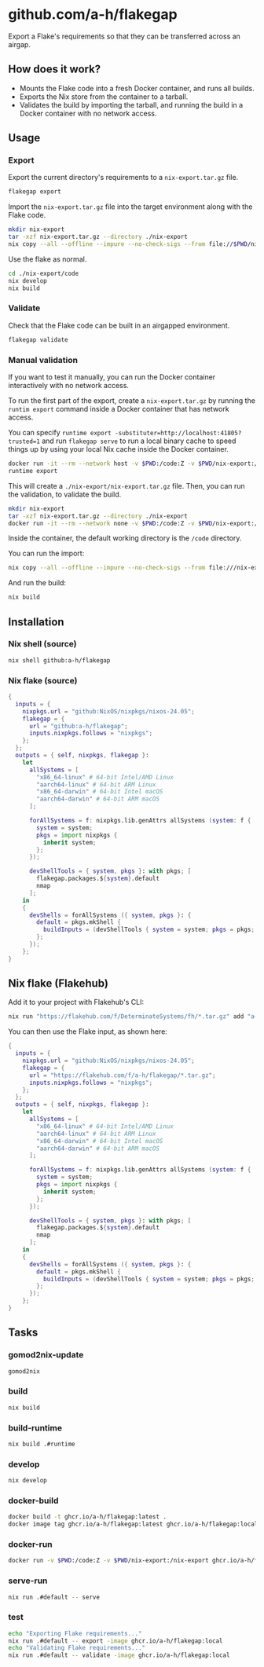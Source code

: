 # github.com/a-h/flakegap

Export a Flake's requirements so that they can be transferred across an airgap.

## How does it work?

- Mounts the Flake code into a fresh Docker container, and runs all builds.
- Exports the Nix store from the container to a tarball.
- Validates the build by importing the tarball, and running the build in a Docker container with no network access.

## Usage

### Export

Export the current directory's requirements to a `nix-export.tar.gz` file.

```bash
flakegap export
```

Import the `nix-export.tar.gz` file into the target environment along with the Flake code.

```bash
mkdir nix-export
tar -xzf nix-export.tar.gz --directory ./nix-export
nix copy --all --offline --impure --no-check-sigs --from file://$PWD/nix-export/nix-store
```

Use the flake as normal.

```bash
cd ./nix-export/code
nix develop
nix build
```

### Validate

Check that the Flake code can be built in an airgapped environment.

```bash
flakegap validate
```

### Manual validation

If you want to test it manually, you can run the Docker container interactively with no network access.

To run the first part of the export, create a `nix-export.tar.gz` by running the `runtim export` command inside a Docker container that has network access.

You can specify `runtime export -substituter=http://localhost:41805?trusted=1` and run `flakegap serve` to run a local binary cache to speed things up by using your local Nix cache inside the Docker container.

```bash
docker run -it --rm --network host -v $PWD:/code:Z -v $PWD/nix-export:/nix-export --entrypoint=/bin/bash ghcr.io/a-h/flakegap:latest
runtime export
```

This will create a `./nix-export/nix-export.tar.gz` file. Then, you can run the validation, to validate the build.

```bash
mkdir nix-export
tar -xzf nix-export.tar.gz --directory ./nix-export
docker run -it --rm --network none -v $PWD:/code:Z -v $PWD/nix-export:/nix-export --entrypoint=/bin/bash ghcr.io/a-h/flakegap:latest
```

Inside the container, the default working directory is the `/code` directory.

You can run the import:

```bash
nix copy --all --offline --impure --no-check-sigs --from file:///nix-export/
```

And run the build:

```bash
nix build
```

## Installation

### Nix shell (source)

```bash
nix shell github:a-h/flakegap
```

### Nix flake (source)

```nix
{
  inputs = {
    nixpkgs.url = "github:NixOS/nixpkgs/nixos-24.05";
    flakegap = {
      url = "github:a-h/flakegap";
      inputs.nixpkgs.follows = "nixpkgs";
    };
  };
  outputs = { self, nixpkgs, flakegap }:
    let
      allSystems = [
        "x86_64-linux" # 64-bit Intel/AMD Linux
        "aarch64-linux" # 64-bit ARM Linux
        "x86_64-darwin" # 64-bit Intel macOS
        "aarch64-darwin" # 64-bit ARM macOS
      ];

      forAllSystems = f: nixpkgs.lib.genAttrs allSystems (system: f {
        system = system;
        pkgs = import nixpkgs {
          inherit system;
        };
      });

      devShellTools = { system, pkgs }: with pkgs; [
        flakegap.packages.${system}.default
        nmap
      ];
    in
    {
      devShells = forAllSystems ({ system, pkgs }: {
        default = pkgs.mkShell {
          buildInputs = (devShellTools { system = system; pkgs = pkgs; });
        };
      });
    };
}
```

## Nix flake (Flakehub)

Add it to your project with Flakehub's CLI:

```bash
nix run "https://flakehub.com/f/DeterminateSystems/fh/*.tar.gz" add "a-h/flakegap"
```

You can then use the Flake input, as shown here:

```nix
{
  inputs = {
    nixpkgs.url = "github:NixOS/nixpkgs/nixos-24.05";
    flakegap = {
      url = "https://flakehub.com/f/a-h/flakegap/*.tar.gz";
      inputs.nixpkgs.follows = "nixpkgs";
    };
  };
  outputs = { self, nixpkgs, flakegap }:
    let
      allSystems = [
        "x86_64-linux" # 64-bit Intel/AMD Linux
        "aarch64-linux" # 64-bit ARM Linux
        "x86_64-darwin" # 64-bit Intel macOS
        "aarch64-darwin" # 64-bit ARM macOS
      ];

      forAllSystems = f: nixpkgs.lib.genAttrs allSystems (system: f {
        system = system;
        pkgs = import nixpkgs {
          inherit system;
        };
      });

      devShellTools = { system, pkgs }: with pkgs; [
        flakegap.packages.${system}.default
        nmap
      ];
    in
    {
      devShells = forAllSystems ({ system, pkgs }: {
        default = pkgs.mkShell {
          buildInputs = (devShellTools { system = system; pkgs = pkgs; });
        };
      });
    };
}
```

## Tasks

### gomod2nix-update

```bash
gomod2nix
```

### build

```bash
nix build
```

### build-runtime

```bash
nix build .#runtime
```

### develop

```bash
nix develop
```

### docker-build

```bash
docker build -t ghcr.io/a-h/flakegap:latest .
docker image tag ghcr.io/a-h/flakegap:latest ghcr.io/a-h/flakegap:local
```

### docker-run

```bash
docker run -v $PWD:/code:Z -v $PWD/nix-export:/nix-export ghcr.io/a-h/flakegap:latest
```

### serve-run

```bash
nix run .#default -- serve
```

### test

```bash
echo "Exporting Flake requirements..."
nix run .#default -- export -image ghcr.io/a-h/flakegap:local
echo "Validating Flake requirements..."
nix run .#default -- validate -image ghcr.io/a-h/flakegap:local
```
